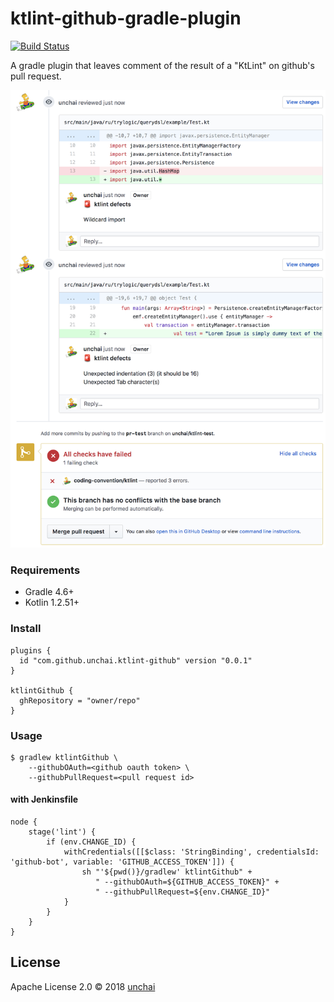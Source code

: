 # ktlint-github-gradle-plugin 

[![Build Status](https://img.shields.io/travis/unchai/ktlint-github-gradle-plugin.svg)](https://travis-ci.org/unchai/ktlint-github-gradle-plugin)

A gradle plugin that leaves comment of the result of a "KtLint" on github's pull request.

![Example](example.jpg)

### Requirements

* Gradle 4.6+
* Kotlin 1.2.51+

### Install

```
plugins {
  id "com.github.unchai.ktlint-github" version "0.0.1"
}

ktlintGithub {
  ghRepository = "owner/repo"
}
```

### Usage

```shell
$ gradlew ktlintGithub \
    --githubOAuth=<github oauth token> \
    --githubPullRequest=<pull request id>
```

#### with Jenkinsfile

```
node {
    stage('lint') {
        if (env.CHANGE_ID) {
            withCredentials([[$class: 'StringBinding', credentialsId: 'github-bot', variable: 'GITHUB_ACCESS_TOKEN']]) {
                sh "'${pwd()}/gradlew' ktlintGithub" +
                   " --githubOAuth=${GITHUB_ACCESS_TOKEN}" +
                   " --githubPullRequest=${env.CHANGE_ID}"
            }
        }
    }
}
```

## License

Apache License 2.0 © 2018 [unchai](https://github.com/unchai)


